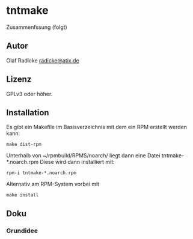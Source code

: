 # tntmake #

Zusammenfssung (folgt)

## Autor ##

Olaf Radicke <radicke@atix.de>

## Lizenz ##

GPLv3 oder höher.

## Installation ##

Es gibt ein Makefile im Basisverzeichnis mit dem ein RPM erstellt werden kann:

    make dist-rpm

Unterhalb von ~/rpmbuild/RPMS/noarch/ liegt dann eine Datei tntmake-*.noarch.rpm Diese wird dann installiert mit:

    rpm-i tntmake-*.noarch.rpm

Alternativ am RPM-System vorbei mit

    make install

## Doku ##

### Grundidee ###

